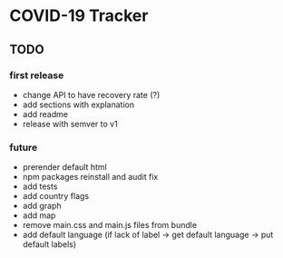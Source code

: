 # COVID-19 Tracker
## TODO
### first release
- change API to have recovery rate (?)
- add sections with explanation
- add readme
- release with semver to v1
### future
- prerender default html
- npm packages reinstall and audit fix
- add tests
- add country flags
- add graph
- add map
- remove main.css and main.js files from bundle
- add default language (if lack of label -> get default language -> put default labels)